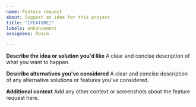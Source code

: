 ```yaml
---
name: Feature request
about: Suggest an idea for this project
title: "[FEATURE]"
labels: enhancement
assignees: Roaim

---
```


**Describe the idea or solution you'd like**
A clear and concise description of what you want to happen.

**Describe alternatives you've considered**
A clear and concise description of any alternative solutions or features you've considered.

**Additional context**
Add any other context or screenshots about the feature request here.
